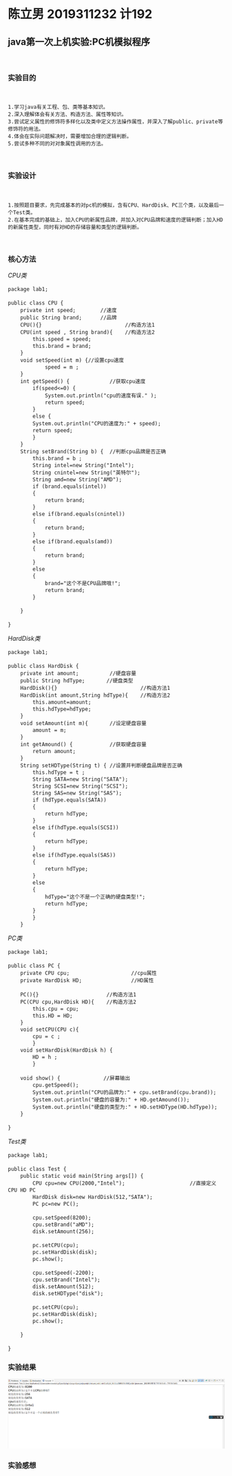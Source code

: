 # 陈立男 2019311232 计192 

## java第一次上机实验:PC机模拟程序 
<br>

### 实验目的  

<br>

    1.学习java有关工程、包、类等基本知识。
    2.深入理解体会有关方法、构造方法、属性等知识。
    3.尝试定义属性的修饰符多样化以及类中定义方法操作属性，并深入了解public、private等修饰符的用法。
    4.体会在实际问题解决时，需要增加合理的逻辑判断。
    5.尝试多种不同的对对象属性调用的方法。

<br>


### 实验设计

<br>


    1.按照题目要求，先完成基本的对pc机的模拟，含有CPU、HardDisk、PC三个类，以及最后一个Test类。
    2.在基本完成的基础上，加入CPU的新属性品牌，并加入对CPU品牌和速度的逻辑判断；加入HD的新属性类型，同时有对HD的存储容量和类型的逻辑判断。
    
    
<br>
    
### 核心方法

*CPU类*



```
package lab1;

public class CPU {
	private int speed;        //速度
	public String brand;      //品牌
	CPU(){}                           //构造方法1
	CPU(int speed , String brand){    //构造方法2
		this.speed = speed;
		this.brand = brand;		
	}
	void setSpeed(int m) {//设置cpu速度
			speed = m ;	
	}
	int getSpeed() {             //获取cpu速度
		if(speed<=0) {
			System.out.println("cpu的速度有误." );
			return speed;
		}
		else {	
		System.out.println("CPU的速度为:" + speed);
		return speed;
		}
	}
	String setBrand(String b) {  //判断cpu品牌是否正确
		this.brand = b ;	
		String intel=new String("Intel");
		String cnintel=new String("英特尔");
	    String amd=new String("AMD");
		if (brand.equals(intel))
		{
			return brand;
		}
		else if(brand.equals(cnintel))
		{
			return brand;	  
		}
		else if(brand.equals(amd))
		{
			return brand;
		}
		else 
		{
			brand="这个不是CPU品牌哦!";
			return brand;
		}			
		
	}

}

``` 

*HardDisk类*

```
package lab1;

public class HardDisk {
	private int amount;          //硬盘容量
	public String hdType;       //硬盘类型
	HardDisk(){}                           //构造方法1
	HardDisk(int amount,String hdType){    //构造方法2
		this.amount=amount;
		this.hdType=hdType;
	}
	void setAmount(int m){       //设定硬盘容量
		amount = m;
	}
	int getAmound() {            //获取硬盘容量
		return amount;
	}
	String setHDType(String t) { //设置并判断硬盘品牌是否正确
		this.hdType = t ;	
		String SATA=new String("SATA");
		String SCSI=new String("SCSI");
	    String SAS=new String("SAS");
		if (hdType.equals(SATA))
		{
			return hdType;
		}
		else if(hdType.equals(SCSI))
		{
			return hdType;	  
		}
		else if(hdType.equals(SAS))
		{
			return hdType;
		}
		else 
		{
			hdType="这个不是一个正确的硬盘类型!";
			return hdType;
		}	
		}
	}
```

*PC类*

```
package lab1;

public class PC {
	private CPU cpu;                    //cpu属性
	private HardDisk HD;                //HD属性
	
	PC(){}                      //构造方法1
	PC(CPU cpu,HardDisk HD){    //构造方法2
		this.cpu = cpu;
		this.HD = HD;
	}
	void setCPU(CPU c){      
		cpu = c ;
		}
	void setHardDisk(HardDisk h) {
		HD = h ;
		}
	
	void show() {              //屏幕输出
		cpu.getSpeed();
		System.out.println("CPU的品牌为:" + cpu.setBrand(cpu.brand));
		System.out.println("硬盘的容量为:" + HD.getAmound());
		System.out.println("硬盘的类型为:" + HD.setHDType(HD.hdType));
	}

}

```

*Test类*

```
package lab1;

public class Test {
	public static void main(String args[]) {
		CPU cpu=new CPU(2000,"Intel");                     //直接定义CPU HD PC
		HardDisk disk=new HardDisk(512,"SATA");            
		PC pc=new PC();
	
	    cpu.setSpeed(8200); 
	    cpu.setBrand("aMD"); 
	    disk.setAmount(256);
	    
	    pc.setCPU(cpu);
	    pc.setHardDisk(disk);
	    pc.show();
	    
	    cpu.setSpeed(-2200); 
	    cpu.setBrand("Intel"); 
	    disk.setAmount(512);
	    disk.setHDType("disk");
	    
	    pc.setCPU(cpu);
	    pc.setHardDisk(disk);
	    pc.show();
		
	}

}

```

### 实验结果
![](https://github.com/Mellisa1002/javalab1/blob/main/%E5%AE%9E%E9%AA%8C%E7%BB%93%E6%9E%9C.png)
### 实验感想
